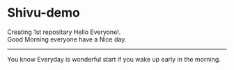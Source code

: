 # Shivu-demo
Creating 1st repositary
Hello Everyone!.
<br>
Good Morning everyone have a Nice day.
<hr>
You know Everyday is wonderful start if you wake up early in the morning.
